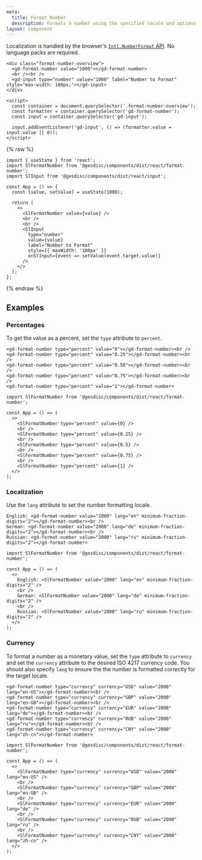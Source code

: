 ```yaml
---
meta:
  title: Format Number
  description: Formats a number using the specified locale and options.
layout: component
---
```


Localization is handled by the browser's [`Intl.NumberFormat` API](https://developer.mozilla.org/en-US/docs/Web/JavaScript/Reference/Global_Objects/Intl/NumberFormat/NumberFormat). No language packs are required.

```html:preview
<div class="format-number-overview">
  <gd-format-number value="1000"></gd-format-number>
  <br /><br />
  <gd-input type="number" value="1000" label="Number to Format" style="max-width: 180px;"></gd-input>
</div>

<script>
  const container = document.querySelector('.format-number-overview');
  const formatter = container.querySelector('gd-format-number');
  const input = container.querySelector('gd-input');

  input.addEventListener('gd-input', () => (formatter.value = input.value || 0));
</script>
```

{% raw %}

```jsx:react
import { useState } from 'react';
import SlFormatNumber from '@gesdisc/components/dist/react/format-number';
import SlInput from '@gesdisc/components/dist/react/input';

const App = () => {
  const [value, setValue] = useState(1000);

  return (
    <>
      <SlFormatNumber value={value} />
      <br />
      <br />
      <SlInput
        type="number"
        value={value}
        label="Number to Format"
        style={{ maxWidth: '180px' }}
        onSlInput={event => setValue(event.target.value)}
      />
    </>
  );
};
```

{% endraw %}

## Examples

### Percentages

To get the value as a percent, set the `type` attribute to `percent`.

```html:preview
<gd-format-number type="percent" value="0"></gd-format-number><br />
<gd-format-number type="percent" value="0.25"></gd-format-number><br />
<gd-format-number type="percent" value="0.50"></gd-format-number><br />
<gd-format-number type="percent" value="0.75"></gd-format-number><br />
<gd-format-number type="percent" value="1"></gd-format-number>
```

```jsx:react
import SlFormatNumber from '@gesdisc/components/dist/react/format-number';

const App = () => (
  <>
    <SlFormatNumber type="percent" value={0} />
    <br />
    <SlFormatNumber type="percent" value={0.25} />
    <br />
    <SlFormatNumber type="percent" value={0.5} />
    <br />
    <SlFormatNumber type="percent" value={0.75} />
    <br />
    <SlFormatNumber type="percent" value={1} />
  </>
);
```

### Localization

Use the `lang` attribute to set the number formatting locale.

```html:preview
English: <gd-format-number value="2000" lang="en" minimum-fraction-digits="2"></gd-format-number><br />
German: <gd-format-number value="2000" lang="de" minimum-fraction-digits="2"></gd-format-number><br />
Russian: <gd-format-number value="2000" lang="ru" minimum-fraction-digits="2"></gd-format-number>
```

```jsx:react
import SlFormatNumber from '@gesdisc/components/dist/react/format-number';

const App = () => (
  <>
    English: <SlFormatNumber value="2000" lang="en" minimum-fraction-digits="2" />
    <br />
    German: <SlFormatNumber value="2000" lang="de" minimum-fraction-digits="2" />
    <br />
    Russian: <SlFormatNumber value="2000" lang="ru" minimum-fraction-digits="2" />
  </>
);
```

### Currency

To format a number as a monetary value, set the `type` attribute to `currency` and set the `currency` attribute to the desired ISO 4217 currency code. You should also specify `lang` to ensure the the number is formatted correctly for the target locale.

```html:preview
<gd-format-number type="currency" currency="USD" value="2000" lang="en-US"></gd-format-number><br />
<gd-format-number type="currency" currency="GBP" value="2000" lang="en-GB"></gd-format-number><br />
<gd-format-number type="currency" currency="EUR" value="2000" lang="de"></gd-format-number><br />
<gd-format-number type="currency" currency="RUB" value="2000" lang="ru"></gd-format-number><br />
<gd-format-number type="currency" currency="CNY" value="2000" lang="zh-cn"></gd-format-number>
```

```jsx:react
import SlFormatNumber from '@gesdisc/components/dist/react/format-number';

const App = () => (
  <>
    <SlFormatNumber type="currency" currency="USD" value="2000" lang="en-US" />
    <br />
    <SlFormatNumber type="currency" currency="GBP" value="2000" lang="en-GB" />
    <br />
    <SlFormatNumber type="currency" currency="EUR" value="2000" lang="de" />
    <br />
    <SlFormatNumber type="currency" currency="RUB" value="2000" lang="ru" />
    <br />
    <SlFormatNumber type="currency" currency="CNY" value="2000" lang="zh-cn" />
  </>
);
```

